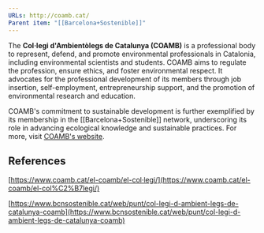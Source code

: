 ```yaml
---
URLs: http://coamb.cat/
Parent item: "[[Barcelona+Sostenible]]"
---
```

The **Col·legi d'Ambientòlegs de Catalunya (COAMB)** is a professional body to represent, defend, and promote environmental professionals in Catalonia, including environmental scientists and students. COAMB aims to regulate the profession, ensure ethics, and foster environmental respect. It advocates for the professional development of its members through job insertion, self-employment, entrepreneurship support, and the promotion of environmental research and education. 

COAMB's commitment to sustainable development is further exemplified by its membership in the [[Barcelona+Sostenible]] network, underscoring its role in advancing ecological knowledge and sustainable practices. For more, visit [COAMB's website](https://www.coamb.cat/).

## References

[https://www.coamb.cat/el-coamb/el-col·legi/](https://www.coamb.cat/el-coamb/el-col%C2%B7legi/)

[https://www.bcnsostenible.cat/web/punt/col-legi-d-ambient-legs-de-catalunya-coamb](https://www.bcnsostenible.cat/web/punt/col-legi-d-ambient-legs-de-catalunya-coamb)